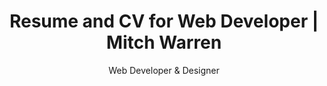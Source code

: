 ---
layout: child_layout/hire__resume
title: Resume and CV for Web Developer | Mitch Warren
title_override: Mitch Warren
subtitle: Web Developer & Designer
permalink: /hire/resume/
hero: /assets/img/content/hero/illuminated.jpg
hero_title: /assets/img/layout/headings/heading-resume--light.svg
hero_classes: has-bleed-tint
theme: theme-light
exclude_share_links: true
logo: /assets/img/content/branding/logo-type--white-transparent.svg
breadcrumbs: true

bio:
  - title: Experience
    children:
      - title: Freelance Web Developer
        subtitle: liquidvisual
        timeframe: 2015 - NOW
        body: |
          Specialising in custom website builds for digital agencies. Leveraging static site generators (Jekyll) to scaffold websites quickly for client previews. Developing Vue.js apps and widgets. Expertise in advanced responsive web design and mobile strategy. Providing cost effective solutions for agencies seeking scalable, high quality front-end site builds.

      - title: Web Developer / Consultant
        subtitle: Thomson Reuters
        timeframe: 2013 - 2015
        body: |
          Contracted to future-proof numerous Australian law firm websites with responsive design and mobile strategy. Working alongside back-end devs to integrate with Umbraco CMS. Produced mobile ready designs and coded interactive prototypes for three high-profile software IPs.

      - title: Designer
        subtitle: Webpop
        timeframe: 2012 - 2013
        body: |
          Approached by US based startup to work full-time as designer for cloud CMS, Webpop. Was flown to meet the team in San Francisco, working on-site for over a month promoting the platform, improving UI, designing, writing documentation, preparing screencasts, email campaigns and engaging customers on social media.

      - title: Front-end Developer
        subtitle: JR Interactive
        timeframe: 2011 - 2012
        body: |
          Contracted full-time by Sydney based agency. Produced front-end builds for high value clients such as Sydney Seaplanes, Peats Ridge Festival, Perpetual Bank, ALDI, Sydney Film Festival and UNSW. Ported existing table-based websites to HTML5; addressing speed, performance and cross compatibility.

      - title: Flash Designer
        subtitle: CleverShow Corporation
        timeframe: 2007 - 2011
        body: |
          Creative lead on a number of multimedia projects for literacy and early learning. Involved design, programming, marketing and quality assurance. Resolved technical issues of cross compatibility with screen and print. Developed multi-platform interactive DVD-ROMS for distribution in US schools.

  - title: Education
    children:
      - title: The University of Sydney
        subtitle: Bachelor of Visual Arts
        timeframe: 2005 - 2007
        body: (Film and Digital Art)

details:
  - title: Summary
    body: |
      Over ten years spent designing, coding and learning with the aim to fuse usability with personality to create engaging, memorable online experiences that work.

  - title: Skillset
    body: |
      - HTML / CSS<br>
      - JavaScript<br>
      - UX Design<br>
      - Video Editing<br>
      - Web Design<br>
      - Web Development

  - title: Tech
    body: |
      - Bootstrap<br>
      - Github<br>
      - Jekyll<br>
      - JQuery<br>
      - Netlify CMS<br>
      - Sass<br>
      - Vue.js / Vuex

  - title: Software
    body: |
      - Adobe Animate<br>
      - Adobe Photoshop<br>
      - Final Cut Pro<br>
      - MacOS<br>
      - Parallels<br>
      - Sketch<br>
      - Sublime Text

  - title: References
    body: |
      Available on request.
---